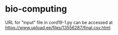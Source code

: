 # bio-computing

URL for "input" file in cord19-1.py can be accessed at https://www.upload.ee/files/13556287/final.csv.html
